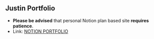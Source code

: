 
## Justin Portfolio
- **Please be advised** that personal Notion plan based site **requires patience**.
- Link: [NOTION PORTFOLIO](https://justin1203.notion.site/Spatial-is-special-97eb291708c048819414739789000eed)